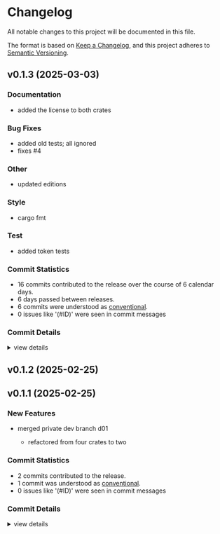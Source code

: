 # Changelog

All notable changes to this project will be documented in this file.

The format is based on [Keep a Changelog](https://keepachangelog.com/en/1.0.0/),
and this project adheres to [Semantic Versioning](https://semver.org/spec/v2.0.0.html).

## v0.1.3 (2025-03-03)

### Documentation

 - <csr-id-3aa484a17915e71dc7599254f88e2a864791831e/> added the license to both crates

### Bug Fixes

 - <csr-id-379df3ce81ea0ebd9e5312f0bdcb1c67325233c7/> added old tests; all ignored
 - <csr-id-bd989064d02738bc32b64950dbe41032a2b33cd5/> fixes #4

### Other

 - <csr-id-e98bbfba4e84ca4a9287fd694e814b905903396b/> updated editions

### Style

 - <csr-id-3fd349bde95928ed4bbccf4bd8dc0375e589c9c4/> cargo fmt

### Test

 - <csr-id-c775badac3af54ac9f0922e9d04fa4bf860ec85e/> added token tests

### Commit Statistics

<csr-read-only-do-not-edit/>

 - 16 commits contributed to the release over the course of 6 calendar days.
 - 6 days passed between releases.
 - 6 commits were understood as [conventional](https://www.conventionalcommits.org).
 - 0 issues like '(#ID)' were seen in commit messages

### Commit Details

<csr-read-only-do-not-edit/>

<details><summary>view details</summary>

 * **Uncategorized**
    - Added old tests; all ignored ([`379df3c`](https://github.com/BodenmillerGroup/airlab-rs/commit/379df3ce81ea0ebd9e5312f0bdcb1c67325233c7))
    - Added token tests ([`c775bad`](https://github.com/BodenmillerGroup/airlab-rs/commit/c775badac3af54ac9f0922e9d04fa4bf860ec85e))
    - Added the license to both crates ([`3aa484a`](https://github.com/BodenmillerGroup/airlab-rs/commit/3aa484a17915e71dc7599254f88e2a864791831e))
    - Cargo fmt ([`3fd349b`](https://github.com/BodenmillerGroup/airlab-rs/commit/3fd349bde95928ed4bbccf4bd8dc0375e589c9c4))
    - Fixes #4 ([`bd98906`](https://github.com/BodenmillerGroup/airlab-rs/commit/bd989064d02738bc32b64950dbe41032a2b33cd5))
    - Updated editions ([`e98bbfb`](https://github.com/BodenmillerGroup/airlab-rs/commit/e98bbfba4e84ca4a9287fd694e814b905903396b))
    - Adjusting changelogs prior to release of airlab-lib v0.1.2, airlab-web v0.1.2 ([`21a8983`](https://github.com/BodenmillerGroup/airlab-rs/commit/21a898314b2336aa2d7cfc267e094e7d79c487ee))
    - Adjusting changelogs prior to release of airlab-lib v0.1.2, airlab-web v0.1.2 ([`db08772`](https://github.com/BodenmillerGroup/airlab-rs/commit/db08772af9c38432c21127f73012d51d80e01d5e))
    - Adjusting changelogs prior to release of airlab-lib v0.1.2, airlab-web v0.1.2 ([`b25230c`](https://github.com/BodenmillerGroup/airlab-rs/commit/b25230cfbbf6c97f464843ae8f44fda9221870e8))
    - Adjusting changelogs prior to release of airlab-lib v0.1.2, airlab-web v0.1.2 ([`3167d59`](https://github.com/BodenmillerGroup/airlab-rs/commit/3167d595de2653840a6e277ad0ec85d3618741c9))
    - Adjusting changelogs prior to release of airlab-lib v0.1.2, airlab-web v0.1.2 ([`69af4ee`](https://github.com/BodenmillerGroup/airlab-rs/commit/69af4ee86ae6120f6d9450e16cea2476f4c1e5a8))
    - Adjusting changelogs prior to release of airlab-lib v0.1.2, airlab-web v0.1.2 ([`ed04d0c`](https://github.com/BodenmillerGroup/airlab-rs/commit/ed04d0c7b610073e21a789caf902238619bef3fe))
    - Release airlab-lib v0.1.1, airlab-web v0.1.2 ([`f189df7`](https://github.com/BodenmillerGroup/airlab-rs/commit/f189df79a6e7450e974d39880d01f8b12e07e7f4))
    - Release airlab-lib v0.1.1, airlab-web v0.1.2 ([`93adb14`](https://github.com/BodenmillerGroup/airlab-rs/commit/93adb14c69c62bf609f792040330bc06b834ede5))
    - Release airlab-lib v0.1.1, airlab-web v0.1.1 ([`641aa2b`](https://github.com/BodenmillerGroup/airlab-rs/commit/641aa2bb06cf15906d57cbfaaf1b447873b85ff4))
    - Release airlab-web v0.1.1 ([`458b1ca`](https://github.com/BodenmillerGroup/airlab-rs/commit/458b1ca820a976d7c88cd5aa07ab98ff40281666))
</details>

## v0.1.2 (2025-02-25)

## v0.1.1 (2025-02-25)

### New Features

 - <csr-id-c5ac8afff5317ff21fc8ebf7d0b9150be86ae9f3/> merged private dev branch d01
   - refactored from four crates to two

### Commit Statistics

<csr-read-only-do-not-edit/>

 - 2 commits contributed to the release.
 - 1 commit was understood as [conventional](https://www.conventionalcommits.org).
 - 0 issues like '(#ID)' were seen in commit messages

### Commit Details

<csr-read-only-do-not-edit/>

<details><summary>view details</summary>

 * **Uncategorized**
    - Release airlab-lib v0.1.1 ([`9fb63f7`](https://github.com/BodenmillerGroup/airlab-rs/commit/9fb63f76b46d9779ab08b188721f0728174236f8))
    - Merged private dev branch d01 ([`c5ac8af`](https://github.com/BodenmillerGroup/airlab-rs/commit/c5ac8afff5317ff21fc8ebf7d0b9150be86ae9f3))
</details>

